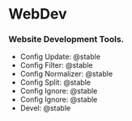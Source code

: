 # WebDev

### Website Development Tools.

* Config Update: @stable
* Config Filter: @stable
* Config Normalizer: @stable
* Config Split: @stable
* Config Ignore: @stable
* Config Ignore: @stable
* Devel: @stable